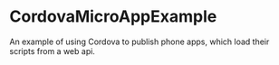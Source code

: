 # CordovaMicroAppExample
An example of using Cordova to publish phone apps, which load their scripts from a web api.
